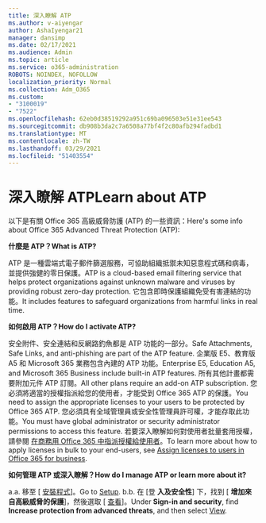 ```yaml
---
title: 深入瞭解 ATP
ms.author: v-aiyengar
author: AshaIyengar21
manager: dansimp
ms.date: 02/17/2021
ms.audience: Admin
ms.topic: article
ms.service: o365-administration
ROBOTS: NOINDEX, NOFOLLOW
localization_priority: Normal
ms.collection: Adm_O365
ms.custom:
- "3100019"
- "7522"
ms.openlocfilehash: 62eb0d38519292a951c69ba096503e51e31ee543
ms.sourcegitcommit: db908b3da2c7a6508a77bf4f2c80afb294fadbd1
ms.translationtype: MT
ms.contentlocale: zh-TW
ms.lasthandoff: 03/29/2021
ms.locfileid: "51403554"
---
```

# <a name="learn-about-atp"></a><span data-ttu-id="9af1a-102">深入瞭解 ATP</span><span class="sxs-lookup"><span data-stu-id="9af1a-102">Learn about ATP</span></span>

<span data-ttu-id="9af1a-103">以下是有關 Office 365 高級威脅防護 (ATP) 的一些資訊：</span><span class="sxs-lookup"><span data-stu-id="9af1a-103">Here's some info about Office 365 Advanced Threat Protection (ATP):</span></span>

<span data-ttu-id="9af1a-104">**什麼是 ATP？**</span><span class="sxs-lookup"><span data-stu-id="9af1a-104">**What is ATP?**</span></span>

<span data-ttu-id="9af1a-105">ATP 是一種雲端式電子郵件篩選服務，可協助組織抵禦未知惡意程式碼和病毒，並提供強健的零日保護。</span><span class="sxs-lookup"><span data-stu-id="9af1a-105">ATP is a cloud-based email filtering service that helps protect organizations against unknown malware and viruses by providing robust zero-day protection.</span></span> <span data-ttu-id="9af1a-106">它包含即時保護組織免受有害連結的功能。</span><span class="sxs-lookup"><span data-stu-id="9af1a-106">It includes features to safeguard organizations from harmful links in real time.</span></span>

<span data-ttu-id="9af1a-107">**如何啟用 ATP？**</span><span class="sxs-lookup"><span data-stu-id="9af1a-107">**How do I activate ATP?**</span></span>

<span data-ttu-id="9af1a-108">安全附件、安全連結和反網路釣魚都是 ATP 功能的一部分。</span><span class="sxs-lookup"><span data-stu-id="9af1a-108">Safe Attachments, Safe Links, and anti-phishing are part of the ATP feature.</span></span> <span data-ttu-id="9af1a-109">企業版 E5、教育版 A5 和 Microsoft 365 業務包含內建的 ATP 功能。</span><span class="sxs-lookup"><span data-stu-id="9af1a-109">Enterprise E5, Education A5, and Microsoft 365 Business include built-in ATP features.</span></span> <span data-ttu-id="9af1a-110">所有其他計畫都需要附加元件 ATP 訂閱。</span><span class="sxs-lookup"><span data-stu-id="9af1a-110">All other plans require an add-on ATP subscription.</span></span> <span data-ttu-id="9af1a-111">您必須將適當的授權指派給您的使用者，才能受到 Office 365 ATP 的保護。</span><span class="sxs-lookup"><span data-stu-id="9af1a-111">You need to assign the appropriate licenses to your users to be protected by Office 365 ATP.</span></span> <span data-ttu-id="9af1a-112">您必須具有全域管理員或安全性管理員許可權，才能存取此功能。</span><span class="sxs-lookup"><span data-stu-id="9af1a-112">You must have global administrator or security administrator permissions to access this feature.</span></span> <span data-ttu-id="9af1a-113">若要深入瞭解如何對使用者批量套用授權，請參閱 [在商務用 Office 365 中指派授權給使用者](https://go.microsoft.com/fwlink/?linkid=2093435)。</span><span class="sxs-lookup"><span data-stu-id="9af1a-113">To learn more about how to apply licenses in bulk to your end-users, see [Assign licenses to users in Office 365 for business](https://go.microsoft.com/fwlink/?linkid=2093435).</span></span>

<span data-ttu-id="9af1a-114">**如何管理 ATP 或深入瞭解？**</span><span class="sxs-lookup"><span data-stu-id="9af1a-114">**How do I manage ATP or learn more about it?**</span></span>

<span data-ttu-id="9af1a-115">a.</span><span class="sxs-lookup"><span data-stu-id="9af1a-115">a.</span></span> <span data-ttu-id="9af1a-116">移至 [ [安裝程式](https://go.microsoft.com/fwlink/p/?linkid=2075721)]。</span><span class="sxs-lookup"><span data-stu-id="9af1a-116">Go to [Setup](https://go.microsoft.com/fwlink/p/?linkid=2075721).</span></span>
<span data-ttu-id="9af1a-117">b.</span><span class="sxs-lookup"><span data-stu-id="9af1a-117">b.</span></span> <span data-ttu-id="9af1a-118">在 [登 **入及安全性**] 下，找到 [ **增加來自高級威脅的保護**]，然後選取 [ [查看](https://go.microsoft.com/fwlink/?linkid=2109302)]。</span><span class="sxs-lookup"><span data-stu-id="9af1a-118">Under **Sign-in and security**, find **Increase protection from advanced threats**, and then select [View](https://go.microsoft.com/fwlink/?linkid=2109302).</span></span>

